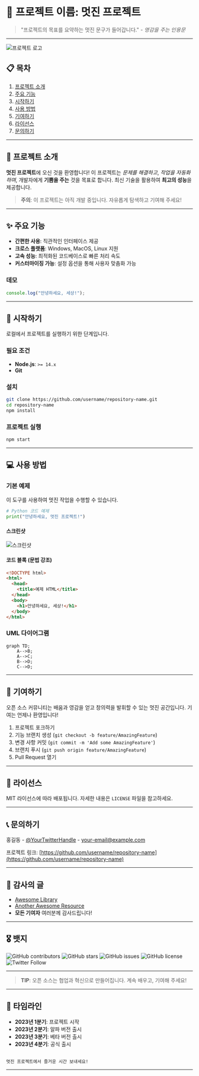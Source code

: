 # 📘 프로젝트 이름: 멋진 프로젝트

> "프로젝트의 목표를 요약하는 멋진 문구가 들어갑니다." - _영감을 주는 인용문_

---

![프로젝트 로고](https://via.placeholder.com/150) <!-- 실제 로고 이미지 링크로 대체하세요 -->

## 📋 목차

1. [프로젝트 소개](#프로젝트-소개)
2. [주요 기능](#주요-기능)
3. [시작하기](#시작하기)
4. [사용 방법](#사용-방법)
5. [기여하기](#기여하기)
6. [라이선스](#라이선스)
7. [문의하기](#문의하기)

---

## 📖 프로젝트 소개

**멋진 프로젝트**에 오신 것을 환영합니다! 이 프로젝트는 _문제를 해결하고_, _작업을 자동화하며_, 개발자에게 **기쁨을 주는** 것을 목표로 합니다. 최신 기술을 활용하여 **최고의 성능**을 제공합니다.

> **주의**: 이 프로젝트는 아직 개발 중입니다. 자유롭게 탐색하고 기여해 주세요!

---

## ✨ 주요 기능

- **간편한 사용**: 직관적인 인터페이스 제공
- **크로스 플랫폼**: Windows, MacOS, Linux 지원
- **고속 성능**: 최적화된 코드베이스로 빠른 처리 속도
- **커스터마이징 가능**: 설정 옵션을 통해 사용자 맞춤화 가능

### 데모

```javascript
console.log("안녕하세요, 세상!");
```

---

## 🚀 시작하기

로컬에서 프로젝트를 실행하기 위한 단계입니다.

### 필요 조건

- **Node.js**: `>= 14.x`
- **Git**

### 설치

```bash
git clone https://github.com/username/repository-name.git
cd repository-name
npm install
```

### 프로젝트 실행

```bash
npm start
```

---

## 💻 사용 방법

### 기본 예제

이 도구를 사용하여 멋진 작업을 수행할 수 있습니다.

```python
# Python 코드 예제
print("안녕하세요, 멋진 프로젝트!")
```

#### 스크린샷

![스크린샷](https://via.placeholder.com/600x400) <!-- 실제 스크린샷 링크로 대체하세요 -->

#### 코드 블록 (문법 강조)

```html
<!DOCTYPE html>
<html>
  <head>
    <title>예제 HTML</title>
  </head>
  <body>
    <h1>안녕하세요, 세상!</h1>
  </body>
</html>
```

### UML 다이어그램

```mermaid
graph TD;
    A-->B;
    A-->C;
    B-->D;
    C-->D;
```

---

## 🤝 기여하기

오픈 소스 커뮤니티는 배움과 영감을 얻고 창의력을 발휘할 수 있는 멋진 공간입니다. 기여는 언제나 환영입니다!

1. 프로젝트 포크하기
2. 기능 브랜치 생성 (`git checkout -b feature/AmazingFeature`)
3. 변경 사항 커밋 (`git commit -m 'Add some AmazingFeature'`)
4. 브랜치 푸시 (`git push origin feature/AmazingFeature`)
5. Pull Request 열기

---

## 📄 라이선스

MIT 라이선스에 따라 배포됩니다. 자세한 내용은 `LICENSE` 파일을 참고하세요.

---

## 📞 문의하기

홍길동 - [@YourTwitterHandle](https://twitter.com/YourTwitterHandle) - your-email@example.com

프로젝트 링크: [https://github.com/username/repository-name](https://github.com/username/repository-name)

---

## 🙏 감사의 글

- [Awesome Library](https://example.com)
- [Another Awesome Resource](https://example.com)
- **모든 기여자** 여러분께 감사드립니다!

---

## 🎖️ 뱃지

![GitHub contributors](https://img.shields.io/github/contributors/username/repository-name)
![GitHub stars](https://img.shields.io/github/stars/username/repository-name)
![GitHub issues](https://img.shields.io/github/issues/username/repository-name)
![GitHub license](https://img.shields.io/github/license/username/repository-name)
![Twitter Follow](https://img.shields.io/twitter/follow/YourTwitterHandle?style=social)

---

> **TIP**: 오픈 소스는 협업과 혁신으로 만들어집니다. 계속 배우고, 기여해 주세요!

---

## 📅 타임라인

- **2023년 1분기**: 프로젝트 시작
- **2023년 2분기**: 알파 버전 출시
- **2023년 3분기**: 베타 버전 출시
- **2023년 4분기**: 공식 출시

```

멋진 프로젝트에서 즐거운 시간 보내세요!
```

---
